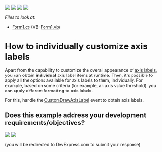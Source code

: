 <!-- default badges list -->
![](https://img.shields.io/endpoint?url=https://codecentral.devexpress.com/api/v1/VersionRange/128575010/14.2.3%2B)
[![](https://img.shields.io/badge/Open_in_DevExpress_Support_Center-FF7200?style=flat-square&logo=DevExpress&logoColor=white)](https://supportcenter.devexpress.com/ticket/details/E1469)
[![](https://img.shields.io/badge/📖_How_to_use_DevExpress_Examples-e9f6fc?style=flat-square)](https://docs.devexpress.com/GeneralInformation/403183)
[![](https://img.shields.io/badge/💬_Leave_Feedback-feecdd?style=flat-square)](#does-this-example-address-your-development-requirementsobjectives)
<!-- default badges end -->
<!-- default file list -->
*Files to look at*:

* [Form1.cs](./CS/CustomAxisLabels/Form1.cs) (VB: [Form1.vb](./VB/CustomAxisLabels/Form1.vb))
<!-- default file list end -->
# How to individually customize axis labels

Apart from the capability to customize the overall appearance of [axis labels](https://docs.devexpress.com/WindowsForms/5804/controls-and-libraries/chart-control/axes/axis-labels?p=netframework), you can obtain **individual** axis label items at runtime. Then, it's possible to apply all the options available for axis labels to them, individually. For example, based on some criteria (for example, an axis value threshold), you can apply different formatting to axis labels.

For this, handle the [CustomDrawAxisLabel](https://docs.devexpress.com/WindowsForms/DevExpress.XtraCharts.ChartControl.CustomDrawAxisLabel?p=netframework) event to obtain axis labels.
<!-- feedback -->
## Does this example address your development requirements/objectives?

[<img src="https://www.devexpress.com/support/examples/i/yes-button.svg"/>](https://www.devexpress.com/support/examples/survey.xml?utm_source=github&utm_campaign=winforms-charts-how-to-individually-customize-axis-labels&~~~was_helpful=yes) [<img src="https://www.devexpress.com/support/examples/i/no-button.svg"/>](https://www.devexpress.com/support/examples/survey.xml?utm_source=github&utm_campaign=winforms-charts-how-to-individually-customize-axis-labels&~~~was_helpful=no)

(you will be redirected to DevExpress.com to submit your response)
<!-- feedback end -->
